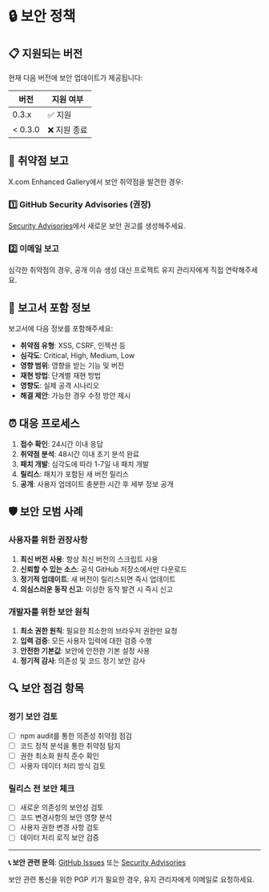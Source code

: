 # 🔒 보안 정책

## 📋 지원되는 버전

현재 다음 버전에 보안 업데이트가 제공됩니다:

| 버전    | 지원 여부    |
| ------- | ------------ |
| 0.3.x   | ✅ 지원      |
| < 0.3.0 | ❌ 지원 종료 |

## 🚨 취약점 보고

X.com Enhanced Gallery에서 보안 취약점을 발견한 경우:

### 1️⃣ GitHub Security Advisories (권장)

[Security Advisories](https://github.com/PiesP/xcom-enhanced-gallery/security/advisories)에서
새로운 보안 권고를 생성해주세요.

### 2️⃣ 이메일 보고

심각한 취약점의 경우, 공개 이슈 생성 대신 프로젝트 유지 관리자에게 직접
연락해주세요.

## 📝 보고서 포함 정보

보고서에 다음 정보를 포함해주세요:

- **취약점 유형**: XSS, CSRF, 인젝션 등
- **심각도**: Critical, High, Medium, Low
- **영향 범위**: 영향을 받는 기능 및 버전
- **재현 방법**: 단계별 재현 방법
- **영향도**: 실제 공격 시나리오
- **해결 제안**: 가능한 경우 수정 방안 제시

## ⏰ 대응 프로세스

1. **접수 확인**: 24시간 이내 응답
2. **취약점 분석**: 48시간 이내 초기 분석 완료
3. **패치 개발**: 심각도에 따라 1-7일 내 패치 개발
4. **릴리스**: 패치가 포함된 새 버전 릴리스
5. **공개**: 사용자 업데이트 충분한 시간 후 세부 정보 공개

## 🛡️ 보안 모범 사례

### 사용자를 위한 권장사항

1. **최신 버전 사용**: 항상 최신 버전의 스크립트 사용
2. **신뢰할 수 있는 소스**: 공식 GitHub 저장소에서만 다운로드
3. **정기적 업데이트**: 새 버전이 릴리스되면 즉시 업데이트
4. **의심스러운 동작 신고**: 이상한 동작 발견 시 즉시 신고

### 개발자를 위한 보안 원칙

1. **최소 권한 원칙**: 필요한 최소한의 브라우저 권한만 요청
2. **입력 검증**: 모든 사용자 입력에 대한 검증 수행
3. **안전한 기본값**: 보안에 안전한 기본 설정 사용
4. **정기적 감사**: 의존성 및 코드 정기 보안 감사

## 🔍 보안 점검 항목

### 정기 보안 검토

- [ ] npm audit를 통한 의존성 취약점 점검
- [ ] 코드 정적 분석을 통한 취약점 탐지
- [ ] 권한 최소화 원칙 준수 확인
- [ ] 사용자 데이터 처리 방식 검토

### 릴리스 전 보안 체크

- [ ] 새로운 의존성의 보안성 검토
- [ ] 코드 변경사항의 보안 영향 분석
- [ ] 사용자 권한 변경 사항 검토
- [ ] 데이터 처리 로직 보안 검증

---

**📞 보안 관련 문의**:
[GitHub Issues](https://github.com/PiesP/xcom-enhanced-gallery/issues) 또는
[Security Advisories](https://github.com/PiesP/xcom-enhanced-gallery/security/advisories)

보안 관련 통신을 위한 PGP 키가 필요한 경우, 유지 관리자에게 이메일로 요청하세요.
